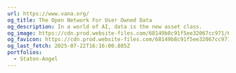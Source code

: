 ```yaml
---
url: https://www.vana.org/
og_title: The Open Network For User Owned Data
og_description: In a world of AI, data is the new asset class.
og_image: https://cdn.prod.website-files.com/68149b8c91f5ee32067cc971/68251e20720880bc7d160a0c_vanaseo.png
og_favicon: https://cdn.prod.website-files.com/68149b8c91f5ee32067cc971/681b2cf86073b27cd3a767d6_v%20logo%2032px.svg
og_last_fetch: 2025-07-22T16:16:00.885Z
portfolios:
  - Staton-Angel
---
```

